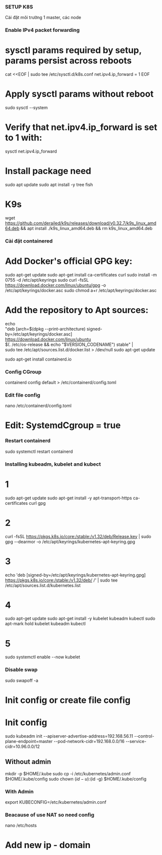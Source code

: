### SETUP K8S

Cài đặt môi trường 1 master, các node

### Enable IPv4 packet forwarding

# sysctl params required by setup, params persist across reboots

cat <<EOF | sudo tee /etc/sysctl.d/k8s.conf
net.ipv4.ip_forward = 1
EOF

# Apply sysctl params without reboot

sudo sysctl --system

# Verify that net.ipv4.ip_forward is set to 1 with:

sysctl net.ipv4.ip_forward

# Install package need

sudo apt update
sudo apt install -y tree fish

# K9s

wget https://github.com/derailed/k9s/releases/download/v0.32.7/k9s_linux_amd64.deb && apt install ./k9s_linux_amd64.deb && rm k9s_linux_amd64.deb

### Cài đặt containered

# Add Docker's official GPG key:

sudo apt-get update
sudo apt-get install ca-certificates curl
sudo install -m 0755 -d /etc/apt/keyrings
sudo curl -fsSL https://download.docker.com/linux/ubuntu/gpg -o /etc/apt/keyrings/docker.asc
sudo chmod a+r /etc/apt/keyrings/docker.asc

# Add the repository to Apt sources:

echo \
 "deb [arch=$(dpkg --print-architecture) signed-by=/etc/apt/keyrings/docker.asc] https://download.docker.com/linux/ubuntu \
 $(. /etc/os-release && echo "$VERSION_CODENAME") stable" | \
 sudo tee /etc/apt/sources.list.d/docker.list > /dev/null
sudo apt-get update

sudo apt-get install containerd.io

### Config CGroup

containerd config default > /etc/containerd/config.toml

### Edit file config

nano /etc/containerd/config.toml

# Edit: SystemdCgroup = true

### Restart containerd

sudo systemctl restart containerd

### Installing kubeadm, kubelet and kubect

# 1

sudo apt-get update
sudo apt-get install -y apt-transport-https ca-certificates curl gpg

# 2

curl -fsSL https://pkgs.k8s.io/core:/stable:/v1.32/deb/Release.key | sudo gpg --dearmor -o /etc/apt/keyrings/kubernetes-apt-keyring.gpg

# 3

echo 'deb [signed-by=/etc/apt/keyrings/kubernetes-apt-keyring.gpg] https://pkgs.k8s.io/core:/stable:/v1.32/deb/ /' | sudo tee /etc/apt/sources.list.d/kubernetes.list

# 4

sudo apt-get update
sudo apt-get install -y kubelet kubeadm kubectl
sudo apt-mark hold kubelet kubeadm kubectl

# 5

sudo systemctl enable --now kubelet

### Disable swap

sudo swapoff -a

# Init config or create file config

# Init config

sudo kubeadm init --apiserver-advertise-address=192.168.56.11 --control-plane-endpoint=master --pod-network-cidr=192.168.0.0/16 --service-cidr=10.96.0.0/12

## Without admin

mkdir -p $HOME/.kube
sudo cp -i /etc/kubernetes/admin.conf $HOME/.kube/config
sudo chown $(id -u):$(id -g) $HOME/.kube/config

### With Admin

export KUBECONFIG=/etc/kubernetes/admin.conf

### Beacause of use NAT so need config

nano /etc/hosts

# Add new ip - domain
